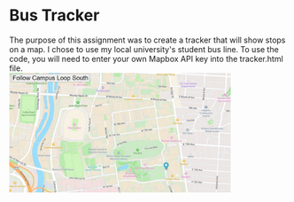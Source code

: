 # Bus Tracker
The purpose of this assignment was to create a tracker that will show stops on a map. I chose to use my local university's student bus line. To use the code, you will need to enter your own Mapbox API key into the tracker.html file.
<br>
<img src= "overview.JPG" width='400'/>

